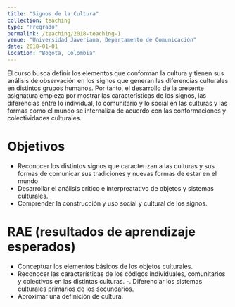 ```yaml
---
title: "Signos de la Cultura"
collection: teaching
type: "Pregrado"
permalink: /teaching/2018-teaching-1
venue: "Universidad Javeriana, Departamento de Comunicación"
date: 2018-01-01 
location: "Bogota, Colombia"
---
```


El curso busca definir los elementos que conforman la cultura y tienen sus análisis de observación en los signos que generan las diferencias culturales en distintos grupos humanos. Por tanto, el desarrollo de la presente asignatura empieza por mostrar las características de los signos, las diferencias entre lo individual, lo comunitario y lo social en las culturas y las formas como el mundo se internaliza de acuerdo con las conformaciones y colectividades culturales.

Objetivos
======
- Reconocer los distintos signos que caracterizan a las culturas y sus formas de comunicar sus tradiciones y nuevas formas de estar en el mundo
- Desarrollar el análisis crítico e interpreatativo de objetos y sistemas culturales.
- Comprender la construcción y uso social y cultural de los signos.

RAE (resultados de aprendizaje esperados)
======
- Conceptuar los elementos básicos de los objetos culturales.
- Reconocer las características de los códigos individuales, comunitarios y colectivos en las distintas culturas. -. Diferenciar los sistemas culturales primarios de los secundarios.
- Aproximar una definición de cultura.
